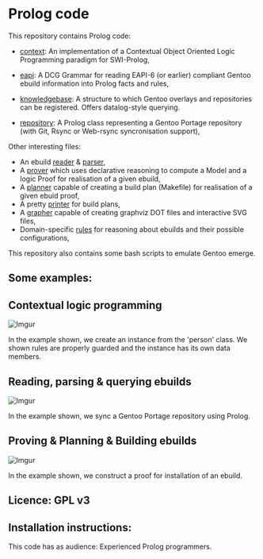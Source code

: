 
# Prolog code 

This repository contains Prolog code:

- [context](Source/context.pl): An implementation of a Contextual Object Oriented Logic Programming paradigm for SWI-Prolog,
- [eapi](Source/eapi.pl): A DCG Grammar for reading EAPI-6 (or earlier) compliant Gentoo ebuild information into Prolog facts and rules,
- [knowledgebase](Source/knowledgebase.pl): A structure to which Gentoo overlays and repositories can be registered. Offers datalog-style querying.

- [repository](Source/repository.pl): A Prolog class representing a Gentoo Portage repository (with Git, Rsync or Web-rsync syncronisation support),

Other interesting files: 
- An ebuild [reader](Source/reader.pl) & [parser](Source/parser.pl), 
- A [prover](Source/prover.pl) which uses declarative reasoning to compute a Model and a logic Proof for realisation of a given ebuild,
- A [planner](Source/planner.pl) capable of creating a build plan (Makefile) for realisation of a given ebuid proof,
- A pretty [printer](Source/printer.pl) for build plans,
- A [grapher](Source/grapher.pl) capable of creating graphviz DOT files and interactive SVG files,
- Domain-specific [rules](Source/rules.pl) for reasoning about ebuilds and their possible configurations, 

This repository also contains some bash scripts to emulate Gentoo emerge.

## Some examples: 

## Contextual logic programming 

![Imgur](https://i.imgur.com/KxLU7tL.png)

In the example shown, we create an instance from the 'person' class. We shown rules are properly guarded and the instance has its own data members. 


## Reading, parsing & querying ebuilds 

![Imgur](https://i.imgur.com/14mCiGp.png)

In the example shown, we sync a Gentoo Portage repository using Prolog. 



## Proving & Planning & Building ebuilds


![Imgur](https://i.imgur.com/14mCiGp.png)

In the example shown, we construct a proof for installation of an ebuild. 



## Licence: GPL v3

## Installation instructions: 

This code has as audience: Experienced Prolog programmers. 
